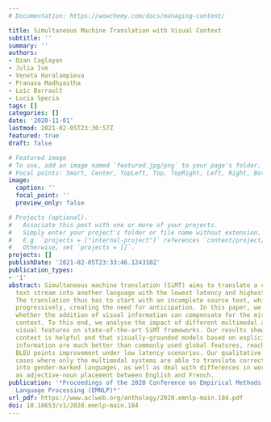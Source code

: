 ```yaml
---
# Documentation: https://wowchemy.com/docs/managing-content/

title: Simultaneous Machine Translation with Visual Context
subtitle: ''
summary: ''
authors:
- Ozan Caglayan
- Julia Ive
- Veneta Haralampieva
- Pranava Madhyastha
- Loı̈c Barrault
- Lucia Specia
tags: []
categories: []
date: '2020-11-01'
lastmod: 2021-02-05T23:30:57Z
featured: true
draft: false

# Featured image
# To use, add an image named `featured.jpg/png` to your page's folder.
# Focal points: Smart, Center, TopLeft, Top, TopRight, Left, Right, BottomLeft, Bottom, BottomRight.
image:
  caption: ''
  focal_point: ''
  preview_only: false

# Projects (optional).
#   Associate this post with one or more of your projects.
#   Simply enter your project's folder or file name without extension.
#   E.g. `projects = ["internal-project"]` references `content/project/deep-learning/index.md`.
#   Otherwise, set `projects = []`.
projects: []
publishDate: '2021-02-05T23:33:46.124310Z'
publication_types:
- '1'
abstract: Simultaneous machine translation (SiMT) aims to translate a continuous input
  text stream into another language with the lowest latency and highest quality possible.
  The translation thus has to start with an incomplete source text, which is read
  progressively, creating the need for anticipation. In this paper, we seek to understand
  whether the addition of visual information can compensate for the missing source
  context. To this end, we analyse the impact of different multimodal approaches and
  visual features on state-of-the-art SiMT frameworks. Our results show that visual
  context is helpful and that visually-grounded models based on explicit object region
  information are much better than commonly used global features, reaching up to 3
  BLEU points improvement under low latency scenarios. Our qualitative analysis illustrates
  cases where only the multimodal systems are able to translate correctly from English
  into gender-marked languages, as well as deal with differences in word order, such
  as adjective-noun placement between English and French.
publication: '*Proceedings of the 2020 Conference on Empirical Methods in Natural
  Language Processing (EMNLP)*'
url_pdf: https://www.aclweb.org/anthology/2020.emnlp-main.184.pdf
doi: 10.18653/v1/2020.emnlp-main.184
---
```

